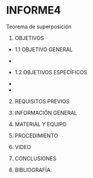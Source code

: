 # INFORME4
Teorema de superposición 

1. OBJETIVOS
* 1.1 OBJETIVO GENERAL

- 
* 1.2 OBJETIVOS ESPECÍFICOS
- 
-

2. REQUISITOS PREVIOS


3. INFORMACIÓN GENERAL


4. MATERIAL Y EQUIPO


5. PROCEDIMIENTO


6. VIDEO


7. CONCLUSIONES


8. BIBLIOGRAFÍA

